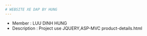 ```yaml
---
# WEBSITE XE DAP BY HUNG
---
```

* Member : LUU DINH HUNG
* Description : Project use JQUERY,ASP-MVC 
product-details.html
